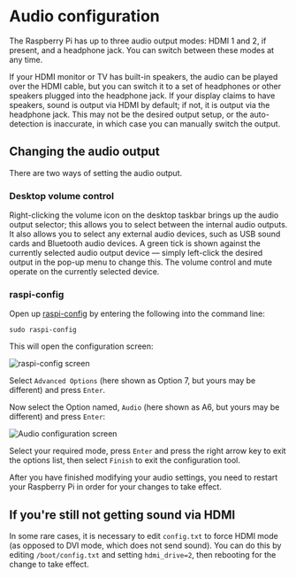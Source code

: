 # Audio configuration

The Raspberry Pi has up to three audio output modes: HDMI 1 and 2, if present, and a headphone jack. You can switch between these modes at any time.

If your HDMI monitor or TV has built-in speakers, the audio can be played over the HDMI cable, but you can switch it to a set of headphones or other speakers plugged into the headphone jack. If your display claims to have speakers, sound is output via HDMI by default; if not, it is output via the headphone jack. This may not be the desired output setup, or the auto-detection is inaccurate, in which case you can manually switch the output.

## Changing the audio output

There are two ways of setting the audio output.

### Desktop volume control

Right-clicking the volume icon on the desktop taskbar brings up the audio output selector; this allows you to select between the internal audio outputs. It also allows you to select any external audio devices, such as USB sound cards and Bluetooth audio devices. A green tick is shown against the currently selected audio output device — simply left-click the desired output in the pop-up menu to change this. The volume control and mute operate on the currently selected device.

### raspi-config

Open up [raspi-config](raspi-config.md) by entering the following into the command line:

```
sudo raspi-config
```

This will open the configuration screen:

![raspi-config screen](images/raspi-config.png)

Select `Advanced Options` (here shown as Option 7, but yours may be different) and press `Enter`.

Now select the Option named, `Audio` (here shown as A6, but yours may be different) and press `Enter`:

![Audio configuration screen](images/raspi-config-audio.png)

Select your required mode, press `Enter` and press the right arrow key to exit the options list, then select `Finish` to exit the configuration tool.

After you have finished modifying your audio settings, you need to restart your Raspberry Pi in order for your changes to take effect.


## If you're still not getting sound via HDMI

In some rare cases, it is necessary to edit `config.txt` to force HDMI mode (as opposed to DVI mode, which does not send sound). You can do this by editing `/boot/config.txt` and setting `hdmi_drive=2`, then rebooting for the change to take effect.
